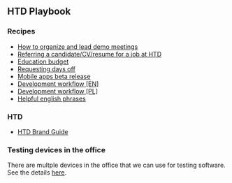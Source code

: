## HTD Playbook

### Recipes

<!--- - [Definition of Quality](/definition-of-quality.md) --->
- [How to organize and lead demo meetings](/demo-meetings.md)
- [Referring a candidate/CV/resume for a job at HTD](/referrals.md)
- [Education budget](/education-budget.md)
- [Requesting days off](/days-off.md)
- [Mobile apps beta release](/mobile-app-beta-release.md)
- [Development workflow [EN]](/workflow-guideline.md)
- [Development workflow [PL]](/workflow-guideline-pl.md)
- [Helpful english phrases](/helpful-english-phrases.md)

### HTD
- [HTD Brand Guide](/htd-brandguide.md)

### Testing devices in the office

There are multple devices in the office that we can use for testing software. See the details [here](testing-devices.md).

